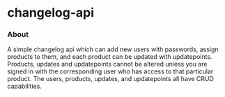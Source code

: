 # changelog-api

### About
A simple changelog api which can add new users with passwords, assign products to them, and each product can be updated with updatepoints.
Products, updates and updatepoints cannot be altered unless you are signed in with the corresponding user who has access to that particular product.
The users, products, updates, and updatepoints all have CRUD capabilities.
